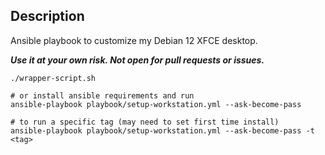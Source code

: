 ## Description

Ansible playbook to customize my Debian 12 XFCE desktop.

**_Use it at your own risk. Not open for pull requests or issues._**

```
./wrapper-script.sh

# or install ansible requirements and run
ansible-playbook playbook/setup-workstation.yml --ask-become-pass

# to run a specific tag (may need to set first time install)
ansible-playbook playbook/setup-workstation.yml --ask-become-pass -t <tag>
```
